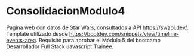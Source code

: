 # ConsolidacionModulo4
Pagina web con datos de Star Wars, consultados a API https://swapi.dev/. Template utilizado desde https://bootdey.com/snippets/view/timeline-events-area. Requisito para aprobar el Módulo 5 del bootcamp Desarrollador Full Stack Javascript Trainee.
